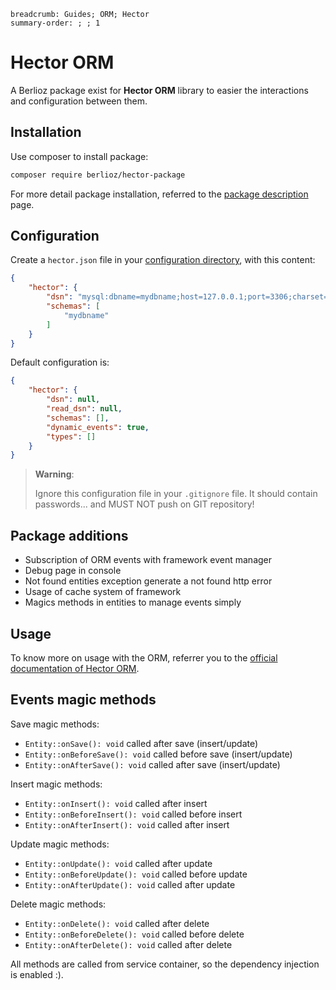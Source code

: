```index
breadcrumb: Guides; ORM; Hector
summary-order: ; ; 1
```

# Hector ORM

A Berlioz package exist for **Hector ORM** library to easier the interactions and configuration between them.

## Installation

Use composer to install package:

```bash
composer require berlioz/hector-package
```

For more detail package installation, referred to the [package description](packages.md) page.

## Configuration

Create a `hector.json` file in your [configuration directory](../../getting-started/directories.md), with this content:

```json
{
    "hector": {
        "dsn": "mysql:dbname=mydbname;host=127.0.0.1;port=3306;charset=UTF8;user=username;password=password",
        "schemas": [
            "mydbname"
        ]
    }
}
```

Default configuration is:

```json
{
    "hector": {
        "dsn": null,
        "read_dsn": null,
        "schemas": [],
        "dynamic_events": true,
        "types": []
    }
}
```

> **Warning**:
>
> Ignore this configuration file in your `.gitignore` file. It should contain passwords... and MUST NOT push on GIT repository!

## Package additions

- Subscription of ORM events with framework event manager
- Debug page in console
- Not found entities exception generate a not found http error
- Usage of cache system of framework
- Magics methods in entities to manage events simply

## Usage

To know more on usage with the ORM, referrer you to the [official documentation of Hector ORM](https://gethectororm.com).

## Events magic methods

Save magic methods:
- `Entity::onSave(): void` called after save (insert/update)
- `Entity::onBeforeSave(): void` called before save (insert/update)
- `Entity::onAfterSave(): void` called after save (insert/update)

Insert magic methods:
- `Entity::onInsert(): void` called after insert
- `Entity::onBeforeInsert(): void` called before insert
- `Entity::onAfterInsert(): void` called after insert

Update magic methods:
- `Entity::onUpdate(): void` called after update
- `Entity::onBeforeUpdate(): void` called before update
- `Entity::onAfterUpdate(): void` called after update

Delete magic methods:
- `Entity::onDelete(): void` called after delete
- `Entity::onBeforeDelete(): void` called before delete
- `Entity::onAfterDelete(): void` called after delete

All methods are called from service container, so the dependency injection is enabled :).